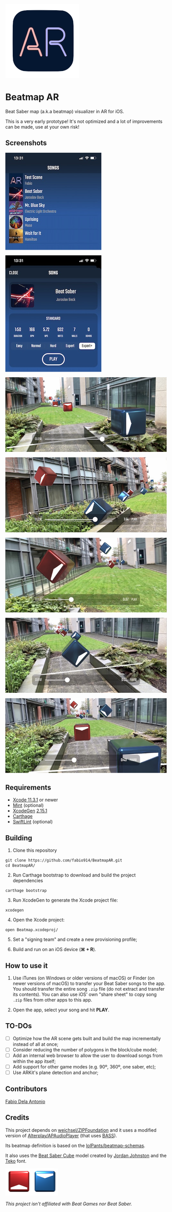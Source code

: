 ![AppIcon](Images/AppIcon.png)

# Beatmap AR

Beat Saber map (a.k.a beatmap) visualizer in AR for iOS.

This is a very early prototype! It's not optimized and a lot of improvements can be made, use at your own risk!

## Screenshots

![1](Images/Screenshots/1.jpg)

![2](Images/Screenshots/2.jpg)

![3](Images/Screenshots/3.jpg)

![4](Images/Screenshots/4.jpg)

![5](Images/Screenshots/5.jpg)

![6](Images/Screenshots/6.jpg)

![7](Images/Screenshots/7.jpg)

## Requirements

- [Xcode 11.3.1](https://developer.apple.com/xcode/) or newer
- [Mint](https://github.com/yonaskolb/Mint) (optional)
- [XcodeGen](https://github.com/yonaskolb/XcodeGen) [2.15.1](https://github.com/yonaskolb/XcodeGen/releases/tag/2.15.1)
- [Carthage](https://github.com/Carthage/Carthage)
- [SwiftLint](https://github.com/realm/SwiftLint) (optional)

## Building

1. Clone this repository

```shell
git clone https://github.com/fabio914/BeatmapAR.git
cd BeatmapAR/
```

2. Run Carthage bootstrap to download and build the project dependencies

```shell
carthage bootstrap
```

3. Run XcodeGen to generate the Xcode project file:

```shell
xcodegen
```

4. Open the Xcode project:

```shell
open Beatmap.xcodeproj/
```

5. Set a "signing team" and create a new provisioning profile;

6. Build and run on an iOS device (**⌘ + R**).

## How to use it

1. Use iTunes (on Windows or older versions of macOS) or Finder (on newer versions of macOS) to transfer your Beat Saber songs to the app. You should transfer the entire song `.zip` file (do not extract and transfer its contents). You can also use iOS' own "share sheet" to copy song `.zip` files from other apps to this app.

2. Open the app, select your song and hit **PLAY**.

## TO-DOs

 - [ ] Optimize how the AR scene gets built and build the map incrementally instead of all at once;
 - [ ] Consider reducing the number of polygons in the block/cube model;
 - [ ] Add an internal web browser to allow the user to download songs from within the app itself;
 - [ ] Add support for other game modes (e.g. 90º, 360º, one saber, etc);
 - [ ] Use ARKit's plane detection and anchor;

## Contributors

[Fabio Dela Antonio](http://github.com/fabio914)

## Credits

This project depends on [weichsel/ZIPFoundation](https://github.com/weichsel/ZIPFoundation) and it uses a modified version of [Alterplay/APAudioPlayer](https://github.com/Alterplay/APAudioPlayer) (that uses [BASS](http://www.un4seen.com/bass.html)).

Its beatmap definition is based on the [lolPants/beatmap-schemas](https://github.com/lolPants/beatmap-schemas).

It also uses the [Beat Saber Cube](https://www.thingiverse.com/thing:3387776) model created by [Jordan Johnston](https://www.thingiverse.com/Godsblade/about) and the [Teko](https://fonts.google.com/specimen/Teko) font.

![Blocks](Images/blocks.png)

*This project isn't affiliated with Beat Games nor Beat Saber.*
